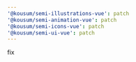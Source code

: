 ```yaml
---
'@kousum/semi-illustrations-vue': patch
'@kousum/semi-animation-vue': patch
'@kousum/semi-icons-vue': patch
'@kousum/semi-ui-vue': patch
---
```


fix
